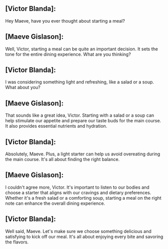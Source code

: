

## [**Victor Blanda**]:


Hey Maeve, have you ever thought about starting a meal?

## [**Maeve Gislason**]:


Well, Victor, starting a meal can be quite an important decision. It sets the tone for the entire dining experience. What are you thinking?


## [**Victor Blanda**]:


I was considering something light and refreshing, like a salad or a soup. What about you?

## [**Maeve Gislason**]:


That sounds like a great idea, Victor. Starting with a salad or a soup can help stimulate our appetite and prepare our taste buds for the main course. It also provides essential nutrients and hydration.

## [**Victor Blanda**]:


Absolutely, Maeve. Plus, a light starter can help us avoid overeating during the main course. It's all about finding the right balance.

## [**Maeve Gislason**]:


I couldn't agree more, Victor. It's important to listen to our bodies and choose a starter that aligns with our cravings and dietary preferences. Whether it's a fresh salad or a comforting soup, starting a meal on the right note can enhance the overall dining experience.

## [**Victor Blanda**]:


Well said, Maeve. Let's make sure we choose something delicious and satisfying to kick off our meal. It's all about enjoying every bite and savoring the flavors.

